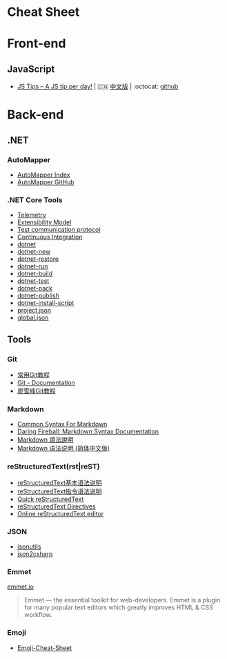 # Cheat Sheet

# Front-end

## JavaScript

- [JS Tips – A JS tip per day!](http://www.jstips.co/) | :cn: [中文版](http://www.jstips.co/zh_CN/) | :octocat: [github](https://github.com/loverajoel/jstips)

# Back-end

## .NET

### AutoMapper
- [AutoMapper Index](http://automapper.org/)
- [AutoMapper GitHub](https://github.com/AutoMapper/AutoMapper)

### .NET Core Tools
- [Telemetry](./dotnet/telemetry.md)
- [Extensibility Model](./dotnet/extensibility.md)
- [Test communication protocol](./dotnet/test-protocol.md)
- [Continuous Integration](./dotnet/using-ci-with-cli.md)
- [dotnet](./dotnet/dotnet.md)
- [dotnet-new](./dotnet/dotnet-new.md)
- [dotnet-restore](./dotnet/dotnet-restore.md)
- [dotnet-run](./dotnet/dotnet-run.md)
- [dotnet-build](./dotnet/dotnet-build.md)
- [dotnet-test](./dotnet/dotnet-test.md)
- [dotnet-pack](./dotnet/dotnet-pack.md)
- [dotnet-publish](./dotnet/dotnet-publish.md)
- [dotnet-install-script](./dotnet/dotnet-install-script.md)
- [project.json](./dotnet/project-json.md)
- [global.json](./dotnet/global-json.md)

## Tools

### Git
- [常用Git教程](./files/git-tutorial.md)
- [Git - Documentation](https://git-scm.com/doc)
- [廖雪峰Git教程](http://www.liaoxuefeng.com/wiki/0013739516305929606dd18361248578c67b8067c8c017b000)

### Markdown
- [Common Syntax For Markdown](./files/markdown-general-common-syntax.md)
- [Daring Fireball: Markdown Syntax Documentation](http://daringfireball.net/projects/markdown/syntax)
- [Markdown 語法說明](http://markdown.tw/)
- [Markdown 语法说明 (简体中文版)](http://www.appinn.com/markdown/)

### reStructuredText(rst|reST)
- [reStructuredText基本语法说明](./files/reStructuredText-Quick-Syntax.md)
- [reStructuredText指令语法说明](./files/reStructuredText-Directives-Syntax.md)
- [Quick reStructuredText](http://docutils.sourceforge.net/docs/user/rst/quickref.html)
- [reStructuredText Directives](http://docutils.sourceforge.net/docs/ref/rst/directives.html)
- [Online reStructuredText editor](http://rst.ninjs.org/)

### JSON

- [jsonutils](http://jsonutils.com/)
- [json2csharp](http://json2csharp.com/)

### Emmet
  [emmet.io](http://emmet.io/)
  >Emmet — the essential toolkit for web-developers.
  >Emmet is a plugin for many popular text editors which greatly improves HTML & CSS workflow.

### Emoji

- [Emoji-Cheat-Sheet](http://www.emoji-cheat-sheet.com)

[gi]:https://assets-cdn.github.com/favicon.ico
